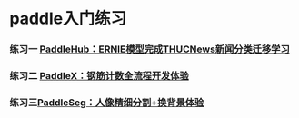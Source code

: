 # paddle入门练习
### 练习一 [PaddleHub：ERNIE模型完成THUCNews新闻分类迁移学习](https://aistudio.baidu.com/aistudio/projectdetail/2716852)

### 练习二 [PaddleX：钢筋计数全流程开发体验](https://aistudio.baidu.com/aistudio/projectdetail/2805788)

### 练习三[PaddleSeg：人像精细分割+换背景体验](https://aistudio.baidu.com/aistudio/projectdetail/3146776)

